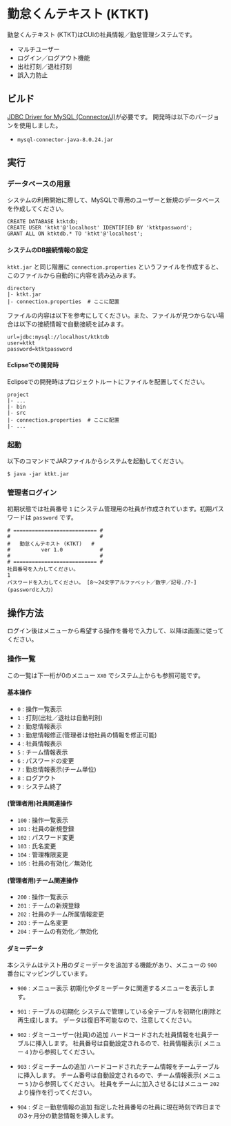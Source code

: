 # 勤怠くんテキスト (KTKT)
勤怠くんテキスト (KTKT)はCUIの社員情報／勤怠管理システムです。

- マルチユーザー
- ログイン／ログアウト機能
- 出社打刻／退社打刻
- 誤入力防止

## ビルド
[JDBC Driver for MySQL (Connector/J)](https://dev.mysql.com/downloads/connector/j/)が必要です。
開発時は以下のバージョンを使用しました。
- `mysql-connector-java-8.0.24.jar`

## 実行
### データベースの用意
システムの利用開始に際して、MySQLで専用のユーザーと新規のデータベースを作成してください。

```
CREATE DATABASE ktktdb;
CREATE USER 'ktkt'@'localhost' IDENTIFIED BY 'ktktpassword';
GRANT ALL ON ktktdb.* TO 'ktkt'@'localhost';
```

#### システムのDB接続情報の設定
`ktkt.jar` と同じ階層に `connection.properties` というファイルを作成すると、このファイルから自動的に内容を読み込みます。

```
directory
|- ktkt.jar
|- connection.properties  # ここに配置
```

ファイルの内容は以下を参考にしてください。また、ファイルが見つからない場合は以下の接続情報で自動接続を試みます。

```
url=jdbc:mysql://localhost/ktktdb
user=ktkt
password=ktktpassword
```

#### Eclipseでの開発時
Eclipseでの開発時はプロジェクトルートにファイルを配置してください。

```
project
|- ...
|- bin
|- src
|- connection.properties  # ここに配置
|- ...
```

### 起動
以下のコマンドでJARファイルからシステムを起動してください。

```
$ java -jar ktkt.jar
```

### 管理者ログイン
初期状態では社員番号 `1` にシステム管理用の社員が作成されています。初期パスワードは `password` です。

```
# =========================== #
#                             #
#   勤怠くんテキスト (KTKT)   #
#          ver 1.0            #
#                             #
# =========================== #
社員番号を入力してください。
1
パスワードを入力してください。 [8～24文字アルファベット／数字／記号./?-]
(passwordと入力)
```

## 操作方法
ログイン後はメニューから希望する操作を番号で入力して、以降は画面に従ってください。

### 操作一覧
この一覧は下一桁が0のメニュー `XX0` でシステム上からも参照可能です。

#### 基本操作
- `0` : 操作一覧表示
- `1` : 打刻(出社／退社は自動判別)
- `2` : 勤怠情報表示
- `3` : 勤怠情報修正(管理者は他社員の情報を修正可能)
- `4` : 社員情報表示
- `5` : チーム情報表示
- `6` : パスワードの変更
- `7` : 勤怠情報表示(チーム単位)
- `8` : ログアウト
- `9` : システム終了

#### (管理者用)社員関連操作
- `100` : 操作一覧表示
- `101` : 社員の新規登録
- `102` : パスワード変更
- `103` : 氏名変更
- `104` : 管理権限変更
- `105` : 社員の有効化／無効化

#### (管理者用)チーム関連操作
- `200` : 操作一覧表示
- `201` : チームの新規登録
- `202` : 社員のチーム所属情報変更
- `203` : チーム名変更
- `204` : チームの有効化／無効化

#### ダミーデータ
本システムはテスト用のダミーデータを追加する機能があり、メニューの `900` 番台にマッピングしています。

- `900` : メニュー表示
初期化やダミーデータに関連するメニューを表示します。

- `901` : テーブルの初期化
システムで管理している全テーブルを初期化(削除と再生成)します。
データは復旧不可能なので、注意してください。

- `902` : ダミーユーザー(社員)の追加
ハードコードされた社員情報を社員テーブルに挿入します。
社員番号は自動設定されるので、社員情報表示( メニュー `4` )から参照してください。

- `903` : ダミーチームの追加
ハードコードされたチーム情報をチームテーブルに挿入します。
チーム番号は自動設定されるので、チーム情報表示( メニュー `5` )から参照してください。
社員をチームに加入させるにはメニュー `202` より操作を行ってください。

- `904` : ダミー勤怠情報の追加
指定した社員番号の社員に現在時刻で昨日までの3ヶ月分の勤怠情報を挿入します。
